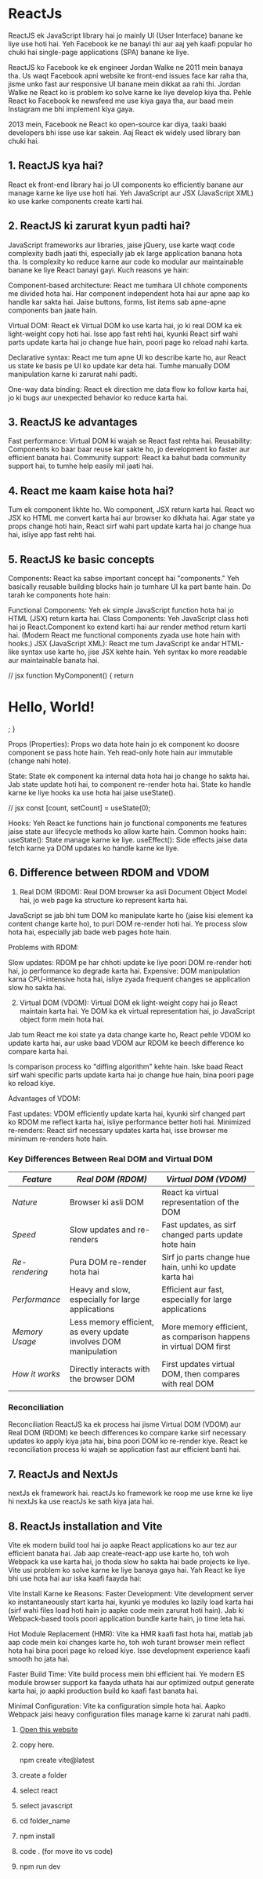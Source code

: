 # ReactJs

ReactJS ek JavaScript library hai jo mainly UI (User Interface) banane ke liye use hoti hai. Yeh Facebook ke ne banayi thi aur aaj yeh kaafi popular ho chuki hai single-page applications (SPA) banane ke liye.

ReactJS ko Facebook ke ek engineer Jordan Walke ne 2011 mein banaya tha. Us waqt Facebook apni website ke front-end issues face kar raha tha, jisme unko fast aur responsive UI banane mein dikkat aa rahi thi. Jordan Walke ne React ko is problem ko solve karne ke liye develop kiya tha. Pehle React ko Facebook ke newsfeed me use kiya gaya tha, aur baad mein Instagram me bhi implement kiya gaya.

2013 mein, Facebook ne React ko open-source kar diya, taaki baaki developers bhi isse use kar sakein. Aaj React ek widely used library ban chuki hai.

## 1. ReactJS kya hai?

React ek front-end library hai jo UI components ko efficiently banane aur manage karne ke liye use hoti hai. Yeh JavaScript aur JSX (JavaScript XML) ko use karke components create karti hai.

## 2. ReactJS ki zarurat kyun padti hai?

JavaScript frameworks aur libraries, jaise jQuery, use karte waqt code complexity badh jaati thi, especially jab ek large application banana hota tha. Is complexity ko reduce karne aur code ko modular aur maintainable banane ke liye React banayi gayi. Kuch reasons ye hain:

Component-based architecture: React me tumhara UI chhote components me divided hota hai. Har component independent hota hai aur apne aap ko handle kar sakta hai. Jaise buttons, forms, list items sab apne-apne components ban jaate hain.

Virtual DOM: React ek Virtual DOM ko use karta hai, jo ki real DOM ka ek light-weight copy hoti hai. Isse app fast rehti hai, kyunki React sirf wahi parts update karta hai jo change hue hain, poori page ko reload nahi karta.

Declarative syntax: React me tum apne UI ko describe karte ho, aur React us state ke basis pe UI ko update kar deta hai. Tumhe manually DOM manipulation karne ki zarurat nahi padti.

One-way data binding: React ek direction me data flow ko follow karta hai, jo ki bugs aur unexpected behavior ko reduce karta hai.

## 3. ReactJS ke advantages

Fast performance: Virtual DOM ki wajah se React fast rehta hai.
Reusability: Components ko baar baar reuse kar sakte ho, jo development ko faster aur efficient banata hai.
Community support: React ka bahut bada community support hai, to tumhe help easily mil jaati hai.

## 4. React me kaam kaise hota hai?

Tum ek component likhte ho.
Wo component, JSX return karta hai.
React wo JSX ko HTML me convert karta hai aur browser ko dikhata hai.
Agar state ya props change hoti hain, React sirf wahi part update karta hai jo change hua hai, isliye app fast rehti hai.

## 5. ReactJS ke basic concepts

Components: React ka sabse important concept hai "components." Yeh basically reusable building blocks hain jo tumhare UI ka part bante hain. Do tarah ke components hote hain:

Functional Components: Yeh ek simple JavaScript function hota hai jo HTML (JSX) return karta hai.
Class Components: Yeh JavaScript class hoti hai jo React.Component ko extend karti hai aur render method return karti hai. (Modern React me functional components zyada use hote hain with hooks.)
JSX (JavaScript XML): React me tum JavaScript ke andar HTML-like syntax use karte ho, jise JSX kehte hain. Yeh syntax ko more readable aur maintainable banata hai.


// jsx
function MyComponent() {
return <h1>Hello, World!</h1>;
}


Props (Properties): Props wo data hote hain jo ek component ko doosre component se pass hote hain. Yeh read-only hote hain aur immutable (change nahi hote).

State: State ek component ka internal data hota hai jo change ho sakta hai. Jab state update hoti hai, to component re-render hota hai. State ko handle karne ke liye hooks ka use hota hai jaise useState().


// jsx
const [count, setCount] = useState(0);


Hooks: Yeh React ke functions hain jo functional components me features jaise state aur lifecycle methods ko allow karte hain. Common hooks hain:
useState(): State manage karne ke liye.
useEffect(): Side effects jaise data fetch karne ya DOM updates ko handle karne ke liye.

## 6. Difference between RDOM and VDOM

1. Real DOM (RDOM):
Real DOM browser ka asli Document Object Model hai, jo web page ka structure ko represent karta hai.

JavaScript se jab bhi tum DOM ko manipulate karte ho (jaise kisi element ka content change karte ho), to puri DOM re-render hoti hai. Ye process slow hota hai, especially jab bade web pages hote hain.

Problems with RDOM:

Slow updates: RDOM pe har chhoti update ke liye poori DOM re-render hoti hai, jo performance ko degrade karta hai.
Expensive: DOM manipulation karna CPU-intensive hota hai, isliye zyada frequent changes se application slow ho sakta hai.

2. Virtual DOM (VDOM):
Virtual DOM ek light-weight copy hai jo React maintain karta hai. Ye DOM ka ek virtual representation hai, jo JavaScript object form mein hota hai.

Jab tum React me koi state ya data change karte ho, React pehle VDOM ko update karta hai, aur uske baad VDOM aur RDOM ke beech difference ko compare karta hai.

Is comparison process ko "diffing algorithm" kehte hain. Iske baad React sirf wahi specific parts update karta hai jo change hue hain, bina poori page ko reload kiye.

Advantages of VDOM:

Fast updates: VDOM efficiently update karta hai, kyunki sirf changed part ko RDOM me reflect karta hai, isliye performance better hoti hai.
Minimized re-renders: React sirf necessary updates karta hai, isse browser me minimum re-renders hote hain.

### Key Differences Between Real DOM and Virtual DOM

| *Feature*      | *Real DOM (RDOM)*                                              | *Virtual DOM (VDOM)*                                            |
| ---------------- | ---------------------------------------------------------------- | ----------------------------------------------------------------- |
| *Nature*       | Browser ki asli DOM                                              | React ka virtual representation of the DOM                        |
| *Speed*        | Slow updates and re-renders                                      | Fast updates, as sirf changed parts update hote hain              |
| *Re-rendering* | Pura DOM re-render hota hai                                      | Sirf jo parts change hue hain, unhi ko update karta hai           |
| *Performance*  | Heavy and slow, especially for large applications                | Efficient aur fast, especially for large applications             |
| *Memory Usage* | Less memory efficient, as every update involves DOM manipulation | More memory efficient, as comparison happens in virtual DOM first |
| *How it works* | Directly interacts with the browser DOM                          | First updates virtual DOM, then compares with real DOM            |

### Reconciliation

Reconciliation ReactJS ka ek process hai jisme Virtual DOM (VDOM) aur Real DOM (RDOM) ke beech differences ko compare karke sirf necessary updates ko apply kiya jata hai, bina poori DOM ko re-render kiye. React ke reconciliation process ki wajah se application fast aur efficient banti hai.

## 7. ReactJs and NextJs

nextJs ek framework hai. reactJs ko framework ke roop me use krne ke liye hi nextJs ka use reactJs ke sath kiya jata hai.

## 8. ReactJs installation and Vite

Vite ek modern build tool hai jo aapke React applications ko aur tez aur efficient banata hai. Jab aap create-react-app use karte ho, toh woh Webpack ka use karta hai, jo thoda slow ho sakta hai bade projects ke liye. Vite usi problem ko solve karne ke liye banaya gaya hai. Yah React ke liye bhi use hota hai aur iska kaafi faayda hai:

Vite Install Karne ke Reasons:
Faster Development: Vite development server ko instantaneously start karta hai, kyunki ye modules ko lazily load karta hai (sirf wahi files load hoti hain jo aapke code mein zarurat hoti hain). Jab ki Webpack-based tools poori application bundle karte hain, jo time leta hai.

Hot Module Replacement (HMR): Vite ka HMR kaafi fast hota hai, matlab jab aap code mein koi changes karte ho, toh woh turant browser mein reflect hota hai bina poori page ko reload kiye. Isse development experience kaafi smooth ho jata hai.

Faster Build Time: Vite build process mein bhi efficient hai. Ye modern ES module browser support ka faayda uthata hai aur optimized output generate karta hai, jo aapki production build ko kaafi fast banata hai.

Minimal Configuration: Vite ka configuration simple hota hai. Aapko Webpack jaisi heavy configuration files manage karne ki zarurat nahi padti.

1. [Open this website](https://vitejs.dev/guide/)
2. copy here.
   
   npm create vite@latest
   
3. create a folder
4. select react
5. select javascript
6. cd folder_name
7. npm install
8. code . (for move ito vs code)
9. npm run dev